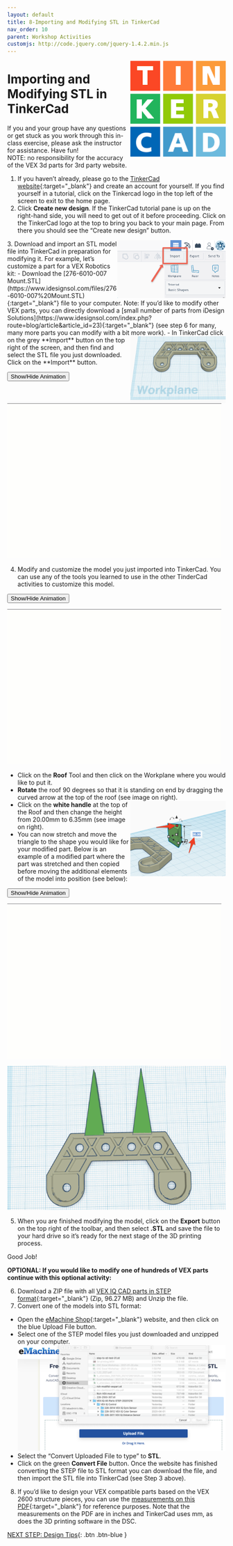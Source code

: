 ```yaml
---
layout: default
title: 8-Importing and Modifying STL in TinkerCad
nav_order: 10
parent: Workshop Activities
customjs: http://code.jquery.com/jquery-1.4.2.min.js
---
```

<img src="images/tinkercad-import-01.png" style="float:right;width:220px" alt="TinkerCad logo">

# Importing and Modifying STL in TinkerCad

If you and your group have any questions or get stuck as you work through this in-class exercise, please ask the instructor for assistance.  Have fun!<br>
NOTE: no responsibility for the accuracy of the VEX 3d parts for 3rd party website.

1. If you haven’t already, please go to the [TinkerCad website](http://tinkercad.com){:target="_blank"} and create an account for yourself.  If you find yourself in a tutorial, click on the Tinkercad logo in the top left of the screen to exit to the home page.
2. Click **Create new design**. If the TinkerCad tutorial pane is up on the right-hand side, you will need to get out of it before proceeding. Click on the TinkerCad logo at the top to bring you back to your main page. From there you should see the “Create new design” button. 
<img src="images/tinkercad-import-02.png" style="float:right;width:250px" alt="Importing menu">
3. Download and import an STL model file into TinkerCad in preparation for modifying it. For example, let’s customize a part for a VEX Robotics kit:
- Download the [276-6010-007 Mount.STL](https://www.idesignsol.com/files/276-6010-007%20Mount.STL){:target="_blank"} file to your computer. 
Note: If you’d like to modify other VEX parts, you can directly download a [small number of parts from iDesign Solutions](https://www.idesignsol.com/index.php?route=blog/article&article_id=23){:target="_blank"} (see step 6 for many, many more parts you can modify with a bit more work).
<img src="images/tinkercad-import-03.png" style="float:right;width:220px" alt="Example of object">
- In TinkerCad click on the grey **Import** button on the top right of the screen, and then find and select the STL file you just downloaded. Click on the **Import** button.

 <button onclick="toggle('gif1')">Show/Hide Animation</button>
<div id="gif1">
    <img src="images/tinkercad-import-04.gif">
    </div>

4. Modify and customize the model you just imported into TinkerCad. You can use any of the tools you learned to use in the other TinderCad activities to customize this model.

 <button onclick="toggle('gif2')">Show/Hide Animation</button>
 <div id="gif2">
    <img src="images/tinkercad-import-05.gif">
    </div>

- Click on the **Roof** Tool and then click on the Workplane where you would like to put it.
- **Rotate** the roof 90 degrees so that it is standing on end by dragging the curved arrow at the top of the roof (see image on right).<img src="images/tinkercad-import-06.png" style="float:right;width:220px" alt="white handles rotation">
- Click on the **white handle** at the top of the Roof and then change the height from 20.00mm to 6.35mm (see image on right).
- You can now stretch and move the triangle to the shape you would like for your modified part. Below is an example of a modified part where the part was stretched and then copied before moving the additional elements of the model into position (see below):<br>

<button onclick="toggle('gif3')">Show/Hide Animation</button>
<div id="gif3">
    <img src="images/tinkercad-import-07.gif">
    </div>

![Image of Final product](images/tinkercad-import-08.png)

5. When you are finished modifying the model, click on the **Export** button on the top right of the toolbar, and then select **.STL** and save the file to your hard drive so it’s ready for the next stage of the 3D printing process.

Good Job!

**OPTIONAL: If you would like to modify one of hundreds of VEX parts continue with this optional activity:**

6. Download a ZIP file with all [VEX IQ CAD parts in STEP format](https://link.vex.com/cad/STEP/VEX-IQ-All-Parts-STEP){:target="_blank"} (Zip, 96.27 MB) and Unzip the file.
7. Convert one of the models into STL format:
- Open the [eMachine Shop](https://convert.emachineshop.com/){:target="_blank"} website, and then click on the blue Upload File button.
- Select one of the STEP model files you just downloaded and unzipped on your computer.
![Image uploading files](images/tinkercad-import-09.png)
- Select the “Convert Uploaded File to type” to **STL**.
- Click on the green **Convert File** button. Once the website has finished converting the STEP file to STL format you can download the file, and then import the STL file into TinkerCad (see Step 3 above).

8. If you’d like to design your VEX compatible parts based on the VEX 2600 structure pieces, you can use the [measurements on this PDF](https://content.vexrobotics.com/docs/276-2600-Structure-Pieces.pdf){:target="_blank"} for reference purposes. Note that the measurements on the PDF are in inches and TinkerCad uses mm, as does the 3D printing software in the DSC. 

<script>  

    function toggle(input) {
        var x = document.getElementById(input);
        if (x.style.display === "none") {
            x.style.display = "block";
        } else {
            x.style.display = "none";
        }
    }
</script>

[NEXT STEP: Design Tips](design-tips.html){: .btn .btn-blue }
